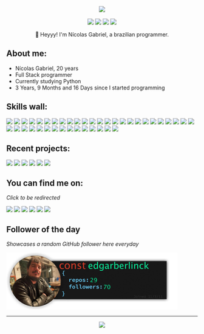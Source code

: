 <p align="center"><img src="src/resources/images/nickgabe.png" width="600"/></p>
<p align="center"><a href="https://twitter.com/imnickgabe"><img src="https://img.shields.io/badge/twitter-4D4577?style=for-the-badge&logoColor=F2F2F2&logo=twitter"/></a>
<a href="https://linkedin.com/in/nickgabe"><img src="https://img.shields.io/badge/linkedin-4D4577?style=for-the-badge&logoColor=F2F2F2&logo=linkedin"/></a>
<a href="https://nickgabe.vercel.app"><img src="https://img.shields.io/badge/website-4D4577?logo=esri&style=for-the-badge&logoColor=F2F2F2"/></a>
<img src="https://komarev.com/ghpvc/?username=nick-gabe&style=for-the-badge&color=4D4577&logoColor=F2F2F2&logo=undefined"/></p>
<p align="center">👋 Heyyy! I'm Nícolas Gabriel, a brazilian programmer.</p>

## **About me:**

* Nícolas Gabriel, 20 years
* Full Stack programmer
* Currently studying Python
* 3 Years, 9 Months and 16 Days since I started programming

## **Skills wall:**

<p align="left"><img src="https://img.shields.io/badge/javascript-F73C7B?logo=javascript&style=for-the-badge&logoColor=F2F2F2"/>
<img src="https://img.shields.io/badge/python-F73C7B?logo=python&style=for-the-badge&logoColor=F2F2F2"/>
<img src="https://img.shields.io/badge/strapi-4D4577?logo=strapi&style=for-the-badge&logoColor=F2F2F2"/>
<img src="https://img.shields.io/badge/sass-393359?logo=sass&style=for-the-badge&logoColor=F2F2F2"/>
<img src="https://img.shields.io/badge/shell%20script-4D4577?logo=gnu-bash&style=for-the-badge&logoColor=F2F2F2"/>
<img src="https://img.shields.io/badge/git-F73C7B?logo=git&style=for-the-badge&logoColor=F2F2F2"/>
<img src="https://img.shields.io/badge/firebase-393359?logo=firebase&style=for-the-badge&logoColor=F2F2F2"/>
<img src="https://img.shields.io/badge/storybook-4D4577?logo=storybook&style=for-the-badge&logoColor=F2F2F2"/>
<img src="https://img.shields.io/badge/jest-393359?logo=jest&style=for-the-badge&logoColor=F2F2F2"/>
<img src="https://img.shields.io/badge/react%20native-393359?logo=react&style=for-the-badge&logoColor=F2F2F2"/>
<img src="https://img.shields.io/badge/flask-393359?logo=flask&style=for-the-badge&logoColor=F2F2F2"/>
<img src="https://img.shields.io/badge/sqlite-393359?logo=sqlite&style=for-the-badge&logoColor=F2F2F2"/>
<img src="https://img.shields.io/badge/github%20pages-4D4577?logo=github&style=for-the-badge&logoColor=F2F2F2"/>
<img src="https://img.shields.io/badge/chakra-393359?logo=chakraui&style=for-the-badge&logoColor=F2F2F2"/>
<img src="https://img.shields.io/badge/jquery-393359?logo=jquery&style=for-the-badge&logoColor=F2F2F2"/>
<img src="https://img.shields.io/badge/graphql-393359?logo=graphql&style=for-the-badge&logoColor=F2F2F2"/>
<img src="https://img.shields.io/badge/html5-393359?logo=html5&style=for-the-badge&logoColor=F2F2F2"/>
<img src="https://img.shields.io/badge/heroku-4D4577?logo=heroku&style=for-the-badge&logoColor=F2F2F2"/>
<img src="https://img.shields.io/badge/photoshop-393359?logo=adobe-photoshop&style=for-the-badge&logoColor=F2F2F2"/>
<img src="https://img.shields.io/badge/mongodb-393359?logo=mongodb&style=for-the-badge&logoColor=F2F2F2"/>
<img src="https://img.shields.io/badge/vercel-4D4577?logo=vercel&style=for-the-badge&logoColor=F2F2F2"/>
<img src="https://img.shields.io/badge/github%20actions-F73C7B?logo=github%20actions&style=for-the-badge&logoColor=F2F2F2"/>
<img src="https://img.shields.io/badge/netlify-393359?logo=netlify&style=for-the-badge&logoColor=F2F2F2"/>
<img src="https://img.shields.io/badge/npm-393359?logo=npm&style=for-the-badge&logoColor=F2F2F2"/>
<img src="https://img.shields.io/badge/tailwindcss-F73C7B?logo=tailwindcss&style=for-the-badge&logoColor=F2F2F2"/>
<img src="https://img.shields.io/badge/figma-393359?logo=figma&style=for-the-badge&logoColor=F2F2F2"/>
<img src="https://img.shields.io/badge/github-393359?logo=github&style=for-the-badge&logoColor=F2F2F2"/>
<img src="https://img.shields.io/badge/express.js-4D4577?logo=express&style=for-the-badge&logoColor=F2F2F2"/>
<img src="https://img.shields.io/badge/react-F73C7B?logo=react&style=for-the-badge&logoColor=F2F2F2"/>
<img src="https://img.shields.io/badge/typescript-F73C7B?logo=typescript&style=for-the-badge&logoColor=F2F2F2"/>
<img src="https://img.shields.io/badge/ant--design-F73C7B?logo=ant-design&style=for-the-badge&logoColor=F2F2F2"/>
<img src="https://img.shields.io/badge/visual%20studio%20code-393359?logo=visual%20studio%20code&style=for-the-badge&logoColor=F2F2F2"/>
<img src="https://img.shields.io/badge/bootstrap-393359?logo=bootstrap&style=for-the-badge&logoColor=F2F2F2"/>
<img src="https://img.shields.io/badge/markdown-393359?logo=markdown&style=for-the-badge&logoColor=F2F2F2"/>
<img src="https://img.shields.io/badge/jira-4D4577?logo=jira&style=for-the-badge&logoColor=F2F2F2"/>
<img src="https://img.shields.io/badge/fastapi-F73C7B?logo=fastapi&style=for-the-badge&logoColor=F2F2F2"/>
<img src="https://img.shields.io/badge/node.js-F73C7B?logo=node.js&style=for-the-badge&logoColor=F2F2F2"/>
<img src="https://img.shields.io/badge/docker-F73C7B?logo=docker&style=for-the-badge&logoColor=F2F2F2"/>
<img src="https://img.shields.io/badge/styled%20components-4D4577?logo=styled%20components&style=for-the-badge&logoColor=F2F2F2"/>
<img src="https://img.shields.io/badge/css3-F73C7B?logo=css3&style=for-the-badge&logoColor=F2F2F2"/></p>

## **Recent projects:**

<a href="https://github.com/Nick-Gabe/central-nickgabe"><img src="https://github-readme-stats.vercel.app/api/pin/?username=nick-gabe&repo=central-nickgabe&title_color=F73C7B&text_color=F2F2F2&bg_color=393359&border_color=121111&icon_color=F2F2F2&border_radius=20" height="100"/></a>
<a href="https://github.com/Nick-Gabe/brawlstars-api"><img src="https://github-readme-stats.vercel.app/api/pin/?username=nick-gabe&repo=brawlstars-api&title_color=F73C7B&text_color=F2F2F2&bg_color=393359&border_color=121111&icon_color=F2F2F2&border_radius=20" height="100"/></a>
<a href="https://github.com/Nick-Gabe/company-challenge"><img src="https://github-readme-stats.vercel.app/api/pin/?username=nick-gabe&repo=company-challenge&title_color=F73C7B&text_color=F2F2F2&bg_color=393359&border_color=121111&icon_color=F2F2F2&border_radius=20" height="100"/></a>
<a href="https://github.com/Nick-Gabe/FAPI-whack-a-potatoe"><img src="https://github-readme-stats.vercel.app/api/pin/?username=nick-gabe&repo=FAPI-whack-a-potatoe&title_color=F73C7B&text_color=F2F2F2&bg_color=393359&border_color=121111&icon_color=F2F2F2&border_radius=20" height="100"/></a>
<a href="https://github.com/Nick-Gabe/better-format"><img src="https://github-readme-stats.vercel.app/api/pin/?username=nick-gabe&repo=better-format&title_color=F73C7B&text_color=F2F2F2&bg_color=393359&border_color=121111&icon_color=F2F2F2&border_radius=20" height="100"/></a>
<a href="https://github.com/Nick-Gabe/elkjs"><img src="https://github-readme-stats.vercel.app/api/pin/?username=nick-gabe&repo=elkjs&title_color=F73C7B&text_color=F2F2F2&bg_color=393359&border_color=121111&icon_color=F2F2F2&border_radius=20" height="100"/></a>

## **You can find me on:**

*Click to be redirected*

<p align="left"><a href="https://twitter.com/imnickgabe"><img src="https://img.shields.io/badge/twitter-4D4577?style=for-the-badge&logoColor=F2F2F2&logo=twitter"/></a>
<a href="https://linkedin.com/in/nickgabe"><img src="https://img.shields.io/badge/linkedin-4D4577?style=for-the-badge&logoColor=F2F2F2&logo=linkedin"/></a>
<a href="mailto:nicolasgabrielctt@gmail.com"><img src="https://img.shields.io/badge/email-4D4577?logo=gmail&style=for-the-badge&logoColor=F2F2F2"/></a>
<a href="https://www.npmjs.com/~nick-gabe"><img src="https://img.shields.io/badge/npm-4D4577?style=for-the-badge&logoColor=F2F2F2&logo=npm"/></a>
<a href="https://codepen.io/nick-gabe"><img src="https://img.shields.io/badge/codepen-4D4577?style=for-the-badge&logoColor=F2F2F2&logo=codepen"/></a>
<img src="https://img.shields.io/badge/imnickgabe-4D4577?logo=discord&labelColor=393359&style=for-the-badge&logoColor=F2F2F2"/></p>

## **Follower of the day**

*Showcases a random GitHub follower here everyday*

<a href="https://github.com/edgarberlinck" alt="Edgar Muniz Berlinck"><img style="height:150px;" src=./src/resources/images/randomFollower.png alt="Follower of the day"/></a>

<hr>

<p align="center"><img src="https://github-readme-stats.vercel.app/api/?username=nick-gabe&style=for-the-badge&title_color=F73C7B&text_color=F2F2F2&bg_color=393359&border_color=121111&show_icons=true&icon_color=F2F2F2&rank_icon=github"/></p>